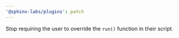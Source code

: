 ```yaml
---
'@sphinx-labs/plugins': patch
---
```


Stop requiring the user to override the `run()` function in their script.
